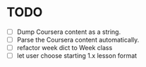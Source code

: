 # TODO

- [ ] Dump Coursera content as a string.
- [ ] Parse the Coursera content automatically.
- [ ] refactor week dict to Week class
- [ ] let user choose starting 1.x lesson format
